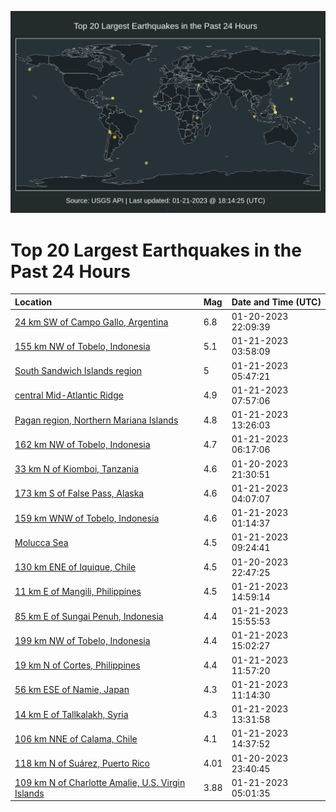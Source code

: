 ![Map](./map.png)

# Top 20 Largest Earthquakes in the Past 24 Hours

| Location | Mag | Date and Time (UTC) |
|:---|:---|:---|
| [24 km SW of Campo Gallo, Argentina](https://earthquake.usgs.gov/earthquakes/eventpage/us7000j5x2) | 6.8 | 01-20-2023 22:09:39 |
| [155 km NW of Tobelo, Indonesia](https://earthquake.usgs.gov/earthquakes/eventpage/us7000j603) | 5.1 | 01-21-2023 03:58:09 |
| [South Sandwich Islands region](https://earthquake.usgs.gov/earthquakes/eventpage/us7000j60t) | 5 | 01-21-2023 05:47:21 |
| [central Mid-Atlantic Ridge](https://earthquake.usgs.gov/earthquakes/eventpage/us7000j61d) | 4.9 | 01-21-2023 07:57:06 |
| [Pagan region, Northern Mariana Islands](https://earthquake.usgs.gov/earthquakes/eventpage/us7000j62k) | 4.8 | 01-21-2023 13:26:03 |
| [162 km NW of Tobelo, Indonesia](https://earthquake.usgs.gov/earthquakes/eventpage/us7000j610) | 4.7 | 01-21-2023 06:17:06 |
| [33 km N of Kiomboi, Tanzania](https://earthquake.usgs.gov/earthquakes/eventpage/us7000j5wu) | 4.6 | 01-20-2023 21:30:51 |
| [173 km S of False Pass, Alaska](https://earthquake.usgs.gov/earthquakes/eventpage/us7000j606) | 4.6 | 01-21-2023 04:07:07 |
| [159 km WNW of Tobelo, Indonesia](https://earthquake.usgs.gov/earthquakes/eventpage/us7000j5zi) | 4.6 | 01-21-2023 01:14:37 |
| [Molucca Sea](https://earthquake.usgs.gov/earthquakes/eventpage/us7000j61s) | 4.5 | 01-21-2023 09:24:41 |
| [130 km ENE of Iquique, Chile](https://earthquake.usgs.gov/earthquakes/eventpage/us7000j5xr) | 4.5 | 01-20-2023 22:47:25 |
| [11 km E of Mangili, Philippines](https://earthquake.usgs.gov/earthquakes/eventpage/us7000j631) | 4.5 | 01-21-2023 14:59:14 |
| [85 km E of Sungai Penuh, Indonesia](https://earthquake.usgs.gov/earthquakes/eventpage/us7000j636) | 4.4 | 01-21-2023 15:55:53 |
| [199 km NW of Tobelo, Indonesia](https://earthquake.usgs.gov/earthquakes/eventpage/us7000j632) | 4.4 | 01-21-2023 15:02:27 |
| [19 km N of Cortes, Philippines](https://earthquake.usgs.gov/earthquakes/eventpage/us7000j62b) | 4.4 | 01-21-2023 11:57:20 |
| [56 km ESE of Namie, Japan](https://earthquake.usgs.gov/earthquakes/eventpage/us7000j623) | 4.3 | 01-21-2023 11:14:30 |
| [14 km E of Tallkalakh, Syria](https://earthquake.usgs.gov/earthquakes/eventpage/us7000j62n) | 4.3 | 01-21-2023 13:31:58 |
| [106 km NNE of Calama, Chile](https://earthquake.usgs.gov/earthquakes/eventpage/us7000j62w) | 4.1 | 01-21-2023 14:37:52 |
| [118 km N of Suárez, Puerto Rico](https://earthquake.usgs.gov/earthquakes/eventpage/pr2023020000) | 4.01 | 01-20-2023 23:40:45 |
| [109 km N of Charlotte Amalie, U.S. Virgin Islands](https://earthquake.usgs.gov/earthquakes/eventpage/pr2023021001) | 3.88 | 01-21-2023 05:01:35 |
